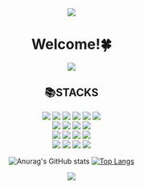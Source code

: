 <!-- <div align=center><h2> Hi I'm Grace 👋 </h2></div> -->
<div align="center">
<!-- https://github.com/kyechan99/capsule-render#descaligny 배너참고-->
<img src="https://capsule-render.vercel.app/api?type=slice&color=gradient&customColorList=3,26&height=180&section=header&text=Grace%20Lee%20😎&animation=twinkling&fontSize=40&fontAlign=84.5&fontAlignY=28" />

# Welcome!🍀
<!--
**Eunhye4250** is a ✨ _special_ ✨ repository because its `README.md` (this file) appears on your GitHub profile.

Here are some ideas to get you started:

🔭 I’m currently working on ... </br>
🌱 I’m currently learning  </br>
👯 I’m looking to collaborate on ... </br>
🤔 I’m looking for help with ... </br>
💬 Ask me about ... </br>
📫 How to reach me: ... </br>
😄 Pronouns: ... </br>
⚡ Fun fact: ... </br>
-->
  

<img src="https://s3.orbi.kr/data/file/united/8e34a73ddd7480e93e65aef06c51bfdd.gif">
  
## 📚**STACKS** </br>
<img src="https://img.shields.io/badge/Python-3766AB?style=flat-square&logo=Python&logoColor=white"/></a>
<img src="https://img.shields.io/badge/Anaconda-44A833?style=flat-square&logo=Anaconda&logoColor=white"/></a>
<img src="https://img.shields.io/badge/R-276DC3?style=flat-square&logo=R&logoColor=white"/></a>
<img src="https://img.shields.io/badge/PostgreSQL-4169E1?style=flat-square&logo=PostgreSQL&logoColor=white"/></a>
<img src="https://img.shields.io/badge/Elasticsearch-005571?style=flat-square&logo=Elasticsearch&logoColor=white"/></a> 
<img src="https://img.shields.io/badge/Google Colab-F9AB001?style=flat-square&logo=Google Colab&logoColor=white"/></a>  </br>
<img src="https://img.shields.io/badge/Pandas-150458?style=flat-square&logo=Pandas&logoColor=white"/></a>
<img src="https://img.shields.io/badge/NumPy-013243?style=flat-square&logo=NumPy&logoColor=white"/></a>
<img src="https://img.shields.io/badge/TensorFlow-FF6F00?style=flat-square&logo=TensorFlow&logoColor=white"/></a>
<img src="https://img.shields.io/badge/Keras-D00000?style=flat-square&logo=Keras&logoColor=white"/></a>  </br>
<img src="https://img.shields.io/badge/Tableau-E97627?style=flat-square&logo=Tableau&logoColor=white"/></a>
<img src="https://img.shields.io/badge/Microsoft Excel-217346?style=flat-square&logo=Microsoft Excel&logoColor=white"/></a>
<img src="https://img.shields.io/badge/Microsoft PowerPoint-B7472A?style=flat-square&logo=Microsoft PowerPoint&logoColor=white"/></a>
<img src="https://img.shields.io/badge/Postman-FF6C37?style=flat-square&logo=Postman&logoColor=white"/></a>  </br>
<img src="https://img.shields.io/badge/Notion-000000?style=flat-square&logo=Notion&logoColor=white"/></a>
<img src="https://img.shields.io/badge/Slack-4A154B?style=flat-square&logo=Slack&logoColor=white"/></a>
<img src="https://img.shields.io/badge/GitHub-181717?style=flat-square&logo=GitHub&logoColor=white"/></a>
<img src="https://img.shields.io/badge/Git-F05032?style=flat-square&logo=Git&logoColor=white"/></a>



![Anurag's GitHub stats](https://github-readme-stats.vercel.app/api?username=Eunhye4250&show_icons=true&theme=tokyonight&bg_color=white&layout=compact&locale=en)&nbsp;[![Top Langs](https://github-readme-stats.vercel.app/api/top-langs/?username=Eunhye4250)](https://github.com/anuraghazra/github-readme-stats&locale=en)
<!-- [![Top Langs](https://github-readme-stats.vercel.app/api/top-langs/?username=Eunhye4250&show_icons=true&theme=tokyonight&bg_color=white&layout=compact&locale=en)](https://github.com/anuraghazra/github-readme-stats) -->


<img src="https://capsule-render.vercel.app/api?type=slice&reversal=true&color=gradient&customColorList=3,26&height=180&section=footer" />

</div>
